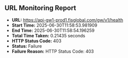 ## URL Monitoring Report

- **URL:** https://api-gw1-prod1.fisglobal.com/gw/v1/health
- **Start Time:** 2025-06-30T11:58:53.981909
- **End Time:** 2025-06-30T11:58:54.196259
- **Total Time Taken:** 0.21435 seconds
- **HTTP Status Code:** 403
- **Status:** Failure
- **Failure Reason:** HTTP Status Code: 403
